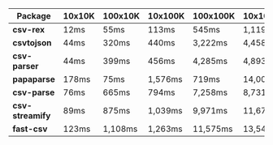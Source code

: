 | Package | 10x10K | 100x10K | 10x100K | 100x100K | 10x1000K 
|---------|---|---|---|---|---
| **csv-rex** | 12ms | 55ms | 113ms | 545ms | 1,119ms 
| **csvtojson** | 44ms | 320ms | 440ms | 3,222ms | 4,458ms 
| **csv-parser** | 44ms | 399ms | 456ms | 4,285ms | 4,893ms 
| **papaparse** | 178ms | 75ms | 1,576ms | 719ms | 14,007ms 
| **csv-parse** | 76ms | 665ms | 794ms | 7,258ms | 8,731ms 
| **csv-streamify** | 89ms | 875ms | 1,039ms | 9,971ms | 11,678ms 
| **fast-csv** | 123ms | 1,108ms | 1,263ms | 11,575ms | 13,549ms 
